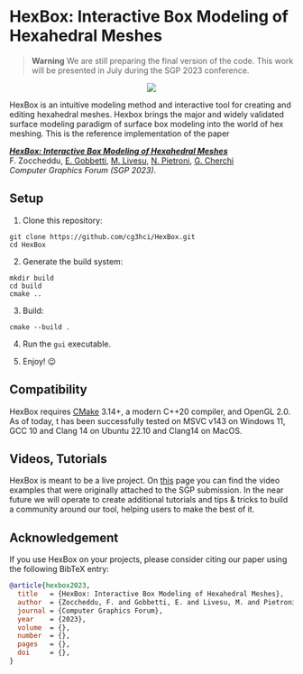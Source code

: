 # HexBox: Interactive Box Modeling of Hexahedral Meshes

> **Warning**
> We are still preparing the final version of the code.
> This work will be presented in July during the SGP 2023 conference. 


<p align="center"><img src="teaser.png"></p>

HexBox is an intuitive modeling method and interactive tool for creating and editing hexahedral meshes.
Hexbox brings the major and widely validated surface modeling paradigm of surface box modeling into the world of hex meshing.
This is the reference implementation of the paper

[***HexBox: Interactive Box Modeling of Hexahedral Meshes***](https://www.gianmarcocherchi.com/pdf/hexbox.pdf) </br>
F. Zoccheddu, [E. Gobbetti](https://www.crs4.it/peopledetails/8/enrico-gobbetti/), [M. Livesu](http://pers.ge.imati.cnr.it/livesu/), [N. Pietroni](https://www.nicopietroni.com), [G. Cherchi](http://www.gianmarcocherchi.com)</br>
_Computer Graphics Forum (SGP 2023)_.

## Setup

1. Clone this repository:

```Shell
git clone https://github.com/cg3hci/HexBox.git
cd HexBox
```

2. Generate the build system:

```Shell
mkdir build
cd build
cmake ..
```

3. Build:

```Shell
cmake --build .
```

4. Run the `gui` executable.

5. Enjoy! 😉

## Compatibility

HexBox requires [CMake](https://cmake.org/) 3.14+, a modern C++20 compiler, and OpenGL 2.0. As of today, t has been successfully tested on MSVC v143 on Windows 11, GCC 10 and Clang 14 on Ubuntu 22.10 and Clang14 on MacOS.

## Videos, Tutorials

HexBox is meant to be a live project. On [this](videos.md) page you can find the video examples that were originally attached to the SGP submission. In the near future we will operate to create additional tutorials and tips & tricks to build a community around our tool, helping users to make the best of it. 

## Acknowledgement

If you use HexBox on your projects, please consider citing our paper using the following BibTeX entry: 

```bibtex
@article{hexbox2023,
  title   = {HexBox: Interactive Box Modeling of Hexahedral Meshes},
  author  = {Zoccheddu, F. and Gobbetti, E. and Livesu, M. and Pietroni, N. and Cherchi, G.},
  journal = {Computer Graphics Forum},
  year    = {2023},
  volume  = {},
  number  = {},
  pages   = {},
  doi     = {},
}
```


